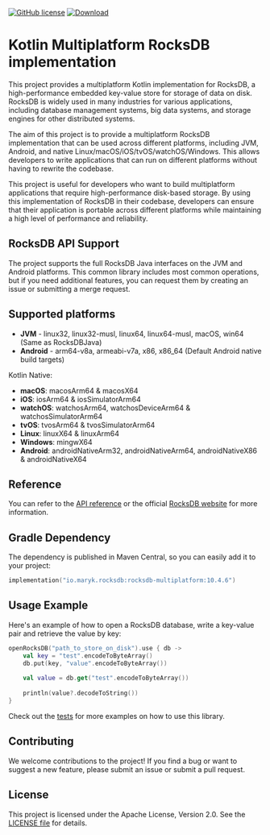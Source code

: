 [![GitHub license](https://img.shields.io/badge/license-Apache%20License%202.0-blue.svg?style=flat)](https://www.apache.org/licenses/LICENSE-2.0)
[![Download](https://img.shields.io/maven-central/v/io.maryk.rocksdb/rocksdb-multiplatform)](https://central.sonatype.com/artifact/io.maryk.rocksdb/rocksdb-multiplatform)

# Kotlin Multiplatform RocksDB implementation

This project provides a multiplatform Kotlin implementation for RocksDB, a high-performance embedded key-value store for 
storage of data on disk. RocksDB is widely used in many industries for various applications, including database management 
systems, big data systems, and storage engines for other distributed systems.

The aim of this project is to provide a multiplatform RocksDB implementation that can be used across different platforms,
including JVM, Android, and native Linux/macOS/iOS/tvOS/watchOS/Windows. This allows developers to write applications that can run on different platforms 
without having to rewrite the codebase.

This project is useful for developers who want to build multiplatform applications that require high-performance disk-based
storage. By using this implementation of RocksDB in their codebase, developers can ensure that their application is portable 
across different platforms while maintaining a high level of performance and reliability.

## RocksDB API Support

The project supports the full RocksDB Java interfaces on the JVM and Android platforms. 
This common library includes most common operations, but if you need additional features, you can request 
them by creating an issue or submitting a merge request.

## Supported platforms 

- **JVM** - linux32, linux32-musl, linux64, linux64-musl, macOS, win64 (Same as RocksDBJava) 
- **Android** - arm64-v8a, armeabi-v7a, x86, x86_64 (Default Android native build targets)

Kotlin Native:
- **macOS**: macosArm64 & macosX64
- **iOS**: iosArm64 & iosSimulatorArm64
- **watchOS**: watchosArm64, watchosDeviceArm64 & watchosSimulatorArm64
- **tvOS**: tvosArm64 & tvosSimulatorArm64
- **Linux**: linuxX64 & linuxArm64
- **Windows**: mingwX64
- **Android**: androidNativeArm32, androidNativeArm64, androidNativeX86 & androidNativeX64

## Reference

You can refer to the [API reference](src/commonMain/kotlin/maryk/rocksdb) or the official [RocksDB website](https://rocksdb.org) for more information.

## Gradle Dependency

The dependency is published in Maven Central, so you can easily add it to your project:

```kotlin
implementation("io.maryk.rocksdb:rocksdb-multiplatform:10.4.6")
```

## Usage Example

Here's an example of how to open a RocksDB database, write a key-value pair and retrieve the value by key:
```kotlin
openRocksDB("path_to_store_on_disk").use { db ->
    val key = "test".encodeToByteArray()
    db.put(key, "value".encodeToByteArray())
    
    val value = db.get("test".encodeToByteArray())
    
    println(value?.decodeToString())
}
```

Check out the [tests](src/commonTest/kotlin/maryk/rocksdb) for more examples on how to use this library.

## Contributing

We welcome contributions to the project! If you find a bug or want to suggest a new feature, please submit an issue or 
submit a pull request.

## License

This project is licensed under the Apache License, Version 2.0. See the [LICENSE file](LICENSE) for details.
